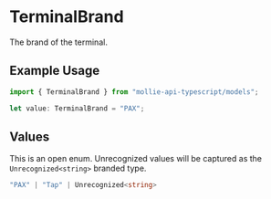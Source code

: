 # TerminalBrand

The brand of the terminal.

## Example Usage

```typescript
import { TerminalBrand } from "mollie-api-typescript/models";

let value: TerminalBrand = "PAX";
```

## Values

This is an open enum. Unrecognized values will be captured as the `Unrecognized<string>` branded type.

```typescript
"PAX" | "Tap" | Unrecognized<string>
```